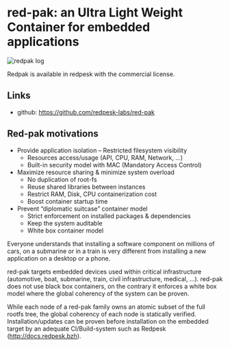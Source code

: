 # red-pak: an Ultra Light Weight Container for embedded applications

![redpak log](images/logo_redpak.png "redpak logo")

Redpak is available in redpesk with the commercial license.

## Links

- github: https://github.com/redpesk-labs/red-pak

## Red-pak motivations

- Provide application isolation
    – Restricted filesystem visibility
    - Resources access/usage (API, CPU, RAM, Network, …)
    - Built-in security model with MAC (Mandatory Access Control)
- Maximize resource sharing & minimize system overload
    - No duplication of root-fs
    - Reuse shared libraries between instances
    - Restrict RAM, Disk, CPU containerization cost
    - Boost container startup time
- Prevent “diplomatic suitcase” container model
    - Strict enforcement on installed packages & dependencies
    - Keep the system auditable
    - White box container model

Everyone understands that installing a software component on millions of cars,
on a submarine or in a train is very different from installing a new application on a desktop or a phone.

red-pak targets embedded devices used within critical infrastructure (automotive, boat, submarine, train, civil infrastructure, medical, ...).
red-pak does not use black box containers, on the contrary it enforces a white box model where the global coherency of the system can be proven.

While each node of a red-pak family owns an atomic subset of the full rootfs tree, the global coherency of each node is statically verified. Installation/updates can be proven before installation on the embedded target by an adequate CI/Build-system such as Redpesk (http://docs.redpesk.bzh).

